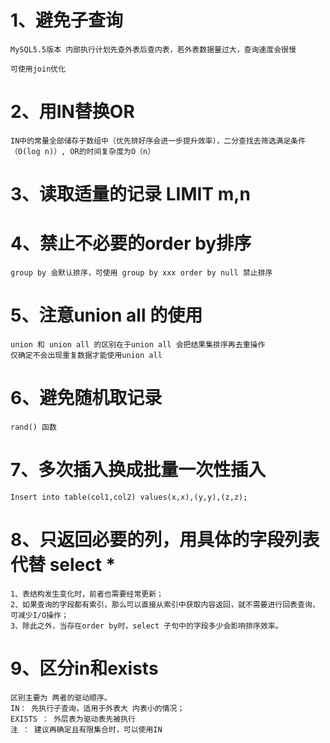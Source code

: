 # 1、避免子查询
    MySQL5.5版本 内部执行计划先查外表后查内表，若外表数据量过大，查询速度会很慢

    可使用join优化

# 2、用IN替换OR
    IN中的常量全部储存于数组中（优先排好序会进一步提升效率），二分查找去筛选满足条件（O(log n)）, OR的时间复杂度为O（n）

# 3、读取适量的记录 LIMIT m,n
    

# 4、禁止不必要的order by排序
    group by 会默认排序，可使用 group by xxx order by null 禁止排序

# 5、注意union all 的使用
    union 和 union all 的区别在于union all 会把结果集排序再去重操作  
    仅确定不会出现重复数据才能使用union all

# 6、避免随机取记录
    rand() 函数

# 7、多次插入换成批量一次性插入
    Insert into table(col1,col2) values(x,x),(y,y),(z,z);

# 8、只返回必要的列，用具体的字段列表代替 select *
    1、表结构发生变化时，前者也需要经常更新；
    2、如果查询的字段都有索引，那么可以直接从索引中获取内容返回，就不需要进行回表查询，可减少I/O操作；
    3、除此之外，当存在order by时，select 子句中的字段多少会影响排序效率。

# 9、区分in和exists
    区别主要为 两者的驱动顺序。 
    IN： 先执行子查询，适用于外表大 内表小的情况；
    EXISTS ： 外层表为驱动表先被执行
    注 ： 建议再确定且有限集合时，可以使用IN
